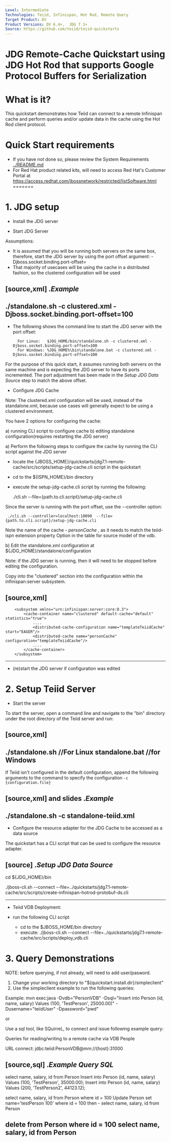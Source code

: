 ```yaml
---
Level: Intermediate
Technologies: Teiid, Infinispan, Hot Rod, Remote Query
Target Product: DV
Product Versions: DV 6.4+,  JDG 7.1+
Source: https://github.com/teiid/teiid-quickstarts
---
```


JDG Remote-Cache Quickstart using JDG Hot Rod that supports Google Protocol Buffers for Serialization
================================

# What is it?

This quickstart demonstrates how Teiid can connect to a remote Infinispan cache and perform queries and/or update data in the cache using the Hot Rod client protocol.

# Quick Start requirements

-  If you have not done so, please review the System Requirements [../README.md](../README.md) 
-  For Red Hat product related kits, will need to access Red Hat's Customer Portal at https://access.redhat.com/jbossnetwork/restricted/listSoftware.html
=======

# 1. JDG setup

* Install the JDG server

* Start JDG Server

Assumptions:
- It is assumed that you will be running both servers on the same box, therefore, start the JDG server by using the port offset argument:  -Djboss.socket.binding.port-offset=
- That majority of usecases will be using the cache in a distributed fashion, so the clustered configuration will be used


[source,xml]
.*Example*
----
./standalone.sh -c clustered.xml -Djboss.socket.binding.port-offset=100
----

* The following shows the command line to start the JDG server with the port offset:

        For Linux:   $JDG_HOME/bin/standalone.sh -c clustered.xml -Djboss.socket.binding.port-offset=100
        For Windows: %JDG_HOME%\bin\standalone.bat -c clustered.xml -Djboss.socket.binding.port-offset=100

For the purpose of this quick start, it assumes running both servers on the same machine and is expecting the JDG server to have its ports incremented. The port adjustment has been made in the _Setup JDG Data Source_ step to match the above offset.


* Configure JDG Cache

Note:  The clustered.xml configuration will be used, instead of the standalone.xml, because use cases will generally expect to be using a clustered environment.

You have 2 options for configuring the cache:
 
a) running CLI script to configure cache
b) editing standalone configuration(requires restarting the JDG server)


a) Perform the following steps to configure the cache by running the CLI script against the JDG server

-  locate the {JBOSS_HOME}/quickstarts/jdg7.1-remote-cache/src/scripts/setup-jdg-cache.cli  script in the quickstart
-  cd to the ${ISPN_HOME}/bin directory
-  execute the setup-jdg-cache.cli script by running the following:

	./cli.sh  --file={path.to.cli.script}/setup-jdg-cache.cli

Since the server is running with the port offset, use the --controller option:

	 ./cli.sh --controller=localhost:10090  --file={path.to.cli.script}/setup-jdg-cache.cli


Note the name of the cache - _personCache_ , as it needs to match the teiid-ispn extension property Option in the table for source model of the vdb.


b) Edit the standalone.xml configuration at ${JDG_HOME}/standalone/configuration

Note:  if the JDG server is running, then it will need to be stopped before editing the configuration.

Copy into the "clustered" section into the configuration  within the infinispan:server subsystem.

[source,xml]
----
        <subsystem xmlns="urn:infinispan:server:core:8.3">
            <cache-container name="clustered" default-cache="default" statistics="true">
                .... 
                <distributed-cache-configuration name="templateTeiidCache" start="EAGER"/>
                <distributed-cache name="personCache" configuration="templateTeiidCache"/>
                ....
            </cache-container>
        </subsystem>
----

-  (re)start the JDG server if configuration was edited


# 2. Setup Teiid Server

* Start the server

To start the server, open a command line and navigate to the "bin" directory under the root directory of the Teiid server and run:

[source,xml]
----
./standalone.sh //For Linux
standalone.bat //for Windows
----

If Teiid isn't configured in the default configuration, append the following arguments to the command to specify the configuration `-c {configuration.file}`

[source,xml] and slides
.*Example*
----
./standalone.sh -c standalone-teiid.xml
----


* Configure the resource adapter for the JDG Cache to be accessed as a data source

The quickstart has a CLI script that can be used to configure the resource adapter. 

[source]
.*Setup JDG Data Source*
----
cd $\{JDG_HOME}/bin

./jboss-cli.sh --connect --file=../quickstarts/jdg7.1-remote-cache/src/scripts/create-infinispan-hotrod-protobuf-ds.cli

----

*  Teiid VDB Deployment:

-  run the following CLI script

	-	cd to the $JBOSS_HOME/bin directory
	-	execute:  ./jboss-cli.sh --connect --file=../quickstarts/jdg7.1-remote-cache/src/scripts/deploy_vdb.cli 



# 3. Query Demonstrations

NOTE: before querying, if not already, will need to add user/pasword.

1. Change your working directory to "${quickstart.install.dir}/simpleclient"
2. Use the simpleclient example to run the following queries:

Example: mvn exec:java -Dvdb="PersonVDB" -Dsql="Insert into Person (id, name, salary) Values (100, 'TestPerson', 25000.00)" -Dusername="teiidUser" -Dpassword="pwd"

or

Use a sql tool, like SQuirreL, to connect and issue following example query:

Queries for reading/writing to a remote cache via VDB People

URL connect: jdbc:teiid:PersonVDB@mm://{host}:31000 

[source,sql]
.*Example Query SQL*
----
select name, salary, id from Person 
Insert into Person (id, name, salary) Values (100, 'TestPerson', 35000.00);
Insert into Person (id, name, salary) Values (200, 'TestPerson2', 44123.12);

select name, salary, id from Person where id = 100
Update Person set name='testPerson 100' where id = 100 then - select name, salary, id from Person 


delete from Person where id = 100
select name, salary, id from Person
----
